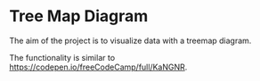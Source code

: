 # Tree Map Diagram

The aim of the project is to visualize data with a treemap diagram.

The functionality is similar to https://codepen.io/freeCodeCamp/full/KaNGNR.

